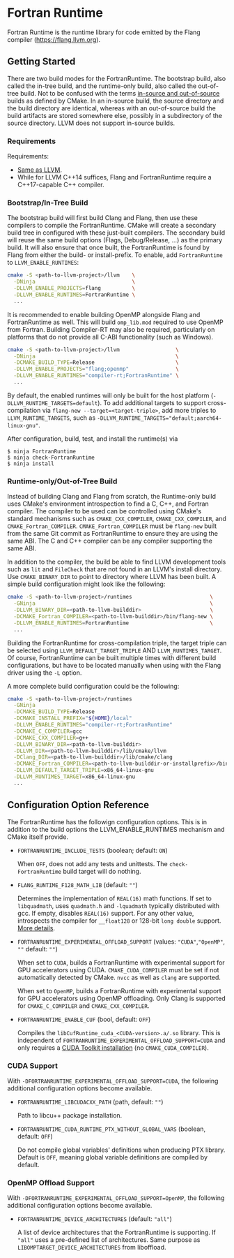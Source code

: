 <!--===- README.md

   Part of the LLVM Project, under the Apache License v2.0 with LLVM Exceptions.
   See https://llvm.org/LICENSE.txt for license information.
   SPDX-License-Identifier: Apache-2.0 WITH LLVM-exception

-->

# Fortran Runtime

Fortran Runtime is the runtime library for code emitted by the Flang compiler
(https://flang.llvm.org).


## Getting Started

There are two build modes for the FortranRuntime. The bootstrap build, also
called the in-tree build, and the runtime-only build, also called the
out-of-tree build.
Not to be confused with the terms
[in-source and out-of-source](https://cmake.org/cmake/help/latest/manual/cmake.1.html#introduction-to-cmake-buildsystems)
builds as defined by CMake. In an in-source build, the source directory and the
build directory are identical, whereas with an out-of-source build the
build artifacts are stored somewhere else, possibly in a subdirectory of the
source directory. LLVM does not support in-source builds.


### Requirements

Requirements:
  * [Same as LLVM](https://llvm.org/docs/GettingStarted.html#requirements).
  * While for LLVM C++14 suffices, Flang and FortranRuntime require a
    C++17-capable C++ compiler.


### Bootstrap/In-Tree Build

The bootstrap build will first build Clang and Flang, then use these compilers
to compile the FortranRuntime. CMake will create a secondary build tree in
configured with these just-built compilers. The secondary build will reuse the
same build options (Flags, Debug/Release, ...) as the primary build. It will
also ensure that once built, the FortranRuntime is found by Flang from either
the build- or install-prefix. To enable, add `FortranRuntime` to
`LLVM_ENABLE_RUNTIMES`:

```bash
cmake -S <path-to-llvm-project>/llvm    \
  -DNinja                               \
  -DLLVM_ENABLE_PROJECTS=flang          \
  -DLLVM_ENABLE_RUNTIMES=FortranRuntime \
  ...
```

It is recommended to enable building OpenMP alongside Flang and FortranRuntime
as well. This will build `omp_lib.mod` required to use OpenMP from Fortran.
Building Compiler-RT may also be required, particularly on platforms that do
not provide all C-ABI functionality (such as Windows).

```bash
cmake -S <path-to-llvm-project>/llvm                  \
  -DNinja                                             \
  -DCMAKE_BUILD_TYPE=Release                          \
  -DLLVM_ENABLE_PROJECTS="flang;openmp"               \
  -DLLVM_ENABLE_RUNTIMES="compiler-rt;FortranRuntime" \
  ...
```

By default, the enabled runtimes will only be built for the host platform
(`-DLLVM_RUNTIME_TARGETS=default`). To add additional targets to support
cross-compilation via `flang-new --target=<target-triple>`, add more triples to
`LLVM_RUNTIME_TARGETS`, such as
`-DLLVM_RUNTIME_TARGETS="default;aarch64-linux-gnu"`.

After configuration, build, test, and install the runtime(s) via

```shell
$ ninja FortranRuntime
$ ninja check-FortranRuntime
$ ninja install
```


### Runtime-only/Out-of-Tree Build

Instead of building Clang and Flang from scratch, the Runtime-only build uses
CMake's environment introspection to find a C, C++, and Fortran compiler. The
compiler to be used can be controlled using CMake's standard mechanisms such as
`CMAKE_CXX_COMPILER`, `CMAKE_CXX_COMPILER`, and `CMAKE_Fortran_COMPILER`.
`CMAKE_Fortran_COMPILER` must be `flang-new` built from the same Git commit as
FortranRuntime to ensure they are using the same ABI. The C and C++ compiler
can be any compiler supporting the same ABI.

In addition to the compiler, the build be able to find LLVM development tools
such as `lit` and `FileCheck` that are not found in an LLVM's install directory.
Use `CMAKE_BINARY_DIR` to point to directory where LLVM has been built.
A simple build configuration might look like the following:

```bash
cmake -S <path-to-llvm-project>/runtimes                         \
  -GNinja                                                        \
  -DLLVM_BINARY_DIR=<path-to-llvm-builddir>                      \
  -DCMAKE_Fortran_COMPILER=<path-to-llvm-builddir>/bin/flang-new \
  -DLLVM_ENABLE_RUNTIMES=FortranRuntime                          \
  ...
```

Building the FortranRuntime for cross-compilation triple, the target triple can
be selected using `LLVM_DEFAULT_TARGET_TRIPLE` AND `LLVM_RUNTIMES_TARGET`.
Of course, FortranRuntime can be built multiple times with different build
configurations, but have to be located manually when using with the Flang
driver using the `-L` option.

A more complete build configuration could be the following:

```bash
cmake -S <path-to-llvm-project>/runtimes                                          \
  -GNinja                                                                         \
  -DCMAKE_BUILD_TYPE=Release                                                      \
  -DCMAKE_INSTALL_PREFIX="${HOME}/local"                                          \
  -DLLVM_ENABLE_RUNTIMES="compiler-rt;FortranRuntime"                             \
  -DCMAKE_C_COMPILER=gcc                                                          \
  -DCMAKE_CXX_COMPILER=g++                                                        \
  -DLLVM_BINARY_DIR=<path-to-llvm-builddir>                                       \
  -DLLVM_DIR=<path-to-llvm-builddir>/lib/cmake/llvm                               \
  -DClang_DIR=<path-to-llvm-builddir>/lib/cmake/clang                             \
  -DCMAKE_Fortran_COMPILER=<path-to-llvm-builddir-or-installprefix>/bin/flang-new \
  -DLLVM_DEFAULT_TARGET_TRIPLE=x86_64-linux-gnu                                   \
  -DLLVM_RUNTIMES_TARGET=x86_64-linux-gnu                                         \
  ...
```

## Configuration Option Reference

The FortranRuntime has the followign configuration options. This is in
addition to the build options the LLVM_ENABLE_RUNTIMES mechanism and
CMake itself provide.

 * `FORTRANRUNTIME_INCLUDE_TESTS` (boolean; default: `ON`)

   When `OFF`, does not add any tests and unittests. The `check-FortranRuntime`
   build target will do nothing.

 * `FLANG_RUNTIME_F128_MATH_LIB` (default: `""`)

   Determines the implementation of `REAL(16)` math functions. If set to
   `libquadmath`, uses `quadmath.h` and `-lquadmath` typically distributed with
   gcc. If empty, disables `REAL(16)` support. For any other value, introspects
   the compiler for `__float128` or 128-bit `long double` support.
   [More details](docs/Real16MathSupport.md).

 * `FORTRANRUNTIME_EXPERIMENTAL_OFFLOAD_SUPPORT` (values: `"CUDA"`,`"OpenMP"`, `""` default: `""`)

   When set to `CUDA`, builds a FortranRuntime with experimental support for GPU
   accelerators using CUDA. `CMAKE_CUDA_COMPILER` must be set if not
   automatically detected by CMake. `nvcc` as well as `clang` are supported.

   When set to `OpenMP`, builds a FortranRuntime with experimental support for
   GPU accelerators using OpenMP offloading. Only Clang is supported for
   `CMAKE_C_COMPILER` and `CMAKE_CXX_COMPILER`.

 * `FORTRANRUNTIME_ENABLE_CUF` (bool, default: `OFF`)

   Compiles the `libCufRuntime_cuda_<CUDA-version>.a/.so` library. This is
   independent of `FORTRANRUNTIME_EXPERIMENTAL_OFFLOAD_SUPPORT=CUDA` and only
   requires a
   [CUDA Toolkit installation](https://cmake.org/cmake/help/latest/module/FindCUDAToolkit.html)
   (no `CMAKE_CUDA_COMPILER`).


### CUDA Support

With `-DFORTRANRUNTIME_EXPERIMENTAL_OFFLOAD_SUPPORT=CUDA`, the following
additional configuration options become available.

 * `FORTRANRUNTIME_LIBCUDACXX_PATH` (path, default: `""`)

   Path to libcu++ package installation.

 * `FORTRANRUNTIME_CUDA_RUNTIME_PTX_WITHOUT_GLOBAL_VARS` (boolean, default: `OFF`)

   Do not compile global variables' definitions when producing PTX library.
   Default is `OFF`, meaning global variable definitions are compiled by
   default.


### OpenMP Offload Support

With `-DFORTRANRUNTIME_EXPERIMENTAL_OFFLOAD_SUPPORT=OpenMP`, the following
additional configuration options become available.

 * `FORTRANRUNTIME_DEVICE_ARCHITECTURES` (default: `"all"`)

   A list of device architectures that the FortranRuntime is supporting.
   If `"all"` uses a pre-defined list of architectures. Same purpose as
   `LIBOMPTARGET_DEVICE_ARCHITECTURES` from liboffload.
